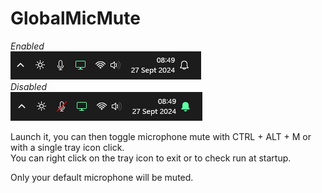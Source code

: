 # GlobalMicMute

*Enabled*  
![image](assets/enabled.png)  
*Disabled*  
![image](assets/disabled.png)

Launch it, you can then toggle microphone mute with CTRL + ALT + M or with a single tray icon click.  
You can right click on the tray icon to exit or to check run at startup.

Only your default microphone will be muted.
